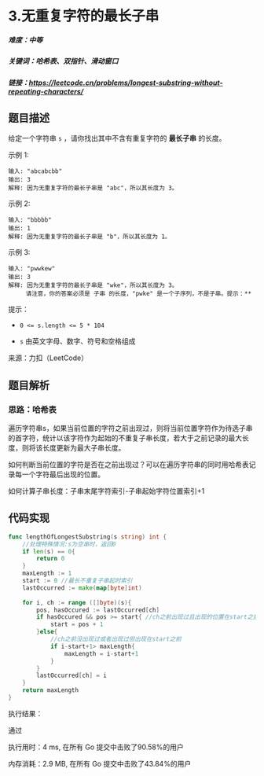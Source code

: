 # 3.无重复字符的最长子串

##### 难度：中等

##### 关键词：哈希表、双指针、滑动窗口

##### 链接：https://leetcode.cn/problems/longest-substring-without-repeating-characters/

## 题目描述

给定一个字符串 `s` ，请你找出其中不含有重复字符的 **最长子串** 的长度。

示例 1:

```
输入: "abcabcbb"
输出: 3 
解释: 因为无重复字符的最长子串是 "abc"，所以其长度为 3。
```

示例 2:

```
输入: "bbbbb"
输出: 1
解释: 因为无重复字符的最长子串是 "b"，所以其长度为 1。
```

示例 3:

```
输入: "pwwkew"
输出: 3
解释: 因为无重复字符的最长子串是 "wke"，所以其长度为 3。
     请注意，你的答案必须是 子串 的长度，"pwke" 是一个子序列，不是子串。提示：**
```

提示：

- `0 <= s.length <= 5 * 104`

- `s` 由英文字母、数字、符号和空格组成

来源：力扣（LeetCode）


## 题目解析

### 思路：哈希表

遍历字符串s，如果当前位置的字符之前出现过，则将当前位置字符作为待选子串的首字符，统计以该字符作为起始的不重复子串长度，若大于之前记录的最大长度，则将该长度更新为最大子串长度。



如何判断当前位置的字符是否在之前出现过？可以在遍历字符串的同时用哈希表记录每一个字符最后出现的位置。

如何计算子串长度：子串末尾字符索引-子串起始字符位置索引+1

## 代码实现

```go
func lengthOfLongestSubstring(s string) int {
    //处理特殊情况:s为空串时，返回0
    if len(s) == 0{
        return 0
    }
    maxLength := 1
    start := 0 //最长不重复子串起时索引
    lastOccurred := make(map[byte]int)
    
    for i, ch := range ([]byte)(s){
        pos, hasOccured := lastOccurred[ch]
        if hasOccured && pos >= start{ //ch之前出现过且出现的位置在start之后，则该子串不是最长不重复子串
            start = pos + 1
        }else{
            //ch之前没出现过或者出现过但出现在start之前
            if i-start+1> maxLength{
                maxLength = i-start+1
            }
        }
        lastOccurred[ch] = i
    }
    return maxLength
}
```

执行结果：

通过

执行用时：4 ms, 在所有 Go 提交中击败了90.58%的用户

内存消耗：2.9 MB, 在所有 Go 提交中击败了43.84%的用户
